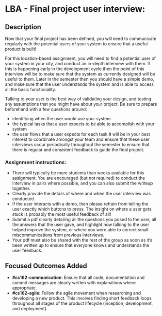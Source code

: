 # LBA - Final project user interview:
## Description

Now that your final project has been defined, you will need to communicate
regularly with the potential users of your system to ensure that a useful
product is built!

For this location-based assignment, you will need to find a potential user of
your system in your city, and conduct an in-depth interview with them. If this
is happening early in the development cycle then the point of this interview
will be to make sure that the system as currently designed will be useful to
them. Later in the semester then you should have a simple demo, and make sure
that the user understands the system and is able to access all the basic
functionality.

Talking to your user is the best way of validating your design, and testing any
assumptions that you might have about your project. Be sure to prepare
beforehand with a few questions around:
 - identifying when the user would use your system
 - the typical tasks that a user expects to be able to accomplish with your system
 - the user flows that a user expects for each task
It will be in your best interest to coordinate amongst your team and ensure that
these user interviews occur periodically throughout the semester to ensure that
there is regular and consistent feedback to guide the final project.

### Assignment instructions:
 - There will typically be more students than weeks available for this assignment. You are encouraged (but not required) to conduct the interview in pairs where possible, and you can also submit the writeup together.
 - Clearly provide the details of where and when the user interview was conducted.
 - If the user interacts with a demo, then please refrain from telling the user exactly which buttons to press. The insight on where a user gets stuck is probably the most useful feedback of all!
 - Submit a pdf clearly detailing all the questions you posed to the user, all the answers that the user gave, and highlight how talking to the user helped improve the system, or where you were able to correct small miscommunications from previous interviews.
 - Your pdf must also be shared with the rest of the group as soon as it’s been written up to ensure that everyone knows and understands the user feedback.

## Focused Outcomes Added

- **#cs162-communication**: Ensure that all code, documentation and commit messages are clearly written with explanations where appropriate.
- **#cs162-agile**: Follow the agile movement when researching and developing a new product. This involves finding short feedback loops throughout all stages of the product lifecycle (inception, development, and deployment).
